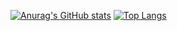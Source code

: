 [![Anurag's GitHub stats](https://github-readme-stats.vercel.app/api?username=AnderMoreno15&show_icons=true&theme=tokyonight&show=reviews,prs_merged,prs_merged_percentageshow_icons=true)](https://github.com/anuraghazra/github-readme-stats)
[![Top Langs](https://github-readme-stats.vercel.app/api/top-langs/?username=AnderMoreno15&layout=compact)](https://github.com/anuraghazra/github-readme-stats)
